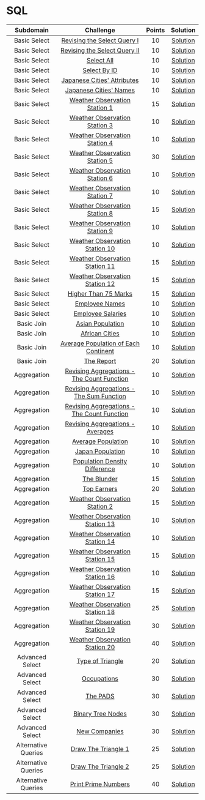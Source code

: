 # SQL

|      Subdomain      |                                                           Challenge                                                          | Points |                                                                           Solution                                                                          |
|:-------------------:|:----------------------------------------------------------------------------------------------------------------------------:|:------:|:-----------------------------------------------------------------------------------------------------------------------------------------------------------:|
|     Basic Select    | [Revising the Select Query I](https://www.hackerrank.com/challenges/revising-the-select-query)                               |   10   | [Solution](https://github.com/andy489/Database/blob/master/SQL/Basic%20Select/Revising%20the%20Select%20Query%20I/Solution.sql)              |
|     Basic Select    | [Revising the Select Query II](https://www.hackerrank.com/challenges/revising-the-select-query-2)                            |   10   | [Solution](https://github.com/andy489/Database/blob/master/SQL/Basic%20Select/Revising%20the%20Select%20Query%20II/Solution.sql)              |
|     Basic Select    | [Select All](https://www.hackerrank.com/challenges/select-all-sql)                                                           |   10   | [Solution](https://github.com/andy489/Database/blob/master/SQL/Basic%20Select/Select%20All/Solution.sql)              |
|     Basic Select    | [Select By ID](https://www.hackerrank.com/challenges/select-by-id)                                                           |   10   | [Solution](https://github.com/andy489/Database/blob/master/SQL/Basic%20Select/Select%20By%20ID/Solution.sql)              |
|     Basic Select    | [Japanese Cities' Attributes](https://www.hackerrank.com/challenges/japanese-cities-attributes)                              |   10   | [Solution](https://github.com/andy489/Database/blob/master/SQL/Basic%20Select/Japanese%20Cities'%20Attributes/Solution.sql)              |
|     Basic Select    | [Japanese Cities' Names](https://www.hackerrank.com/challenges/japanese-cities-name)                                         |   10   | [Solution](https://github.com/andy489/Database/blob/master/SQL/Basic%20Select/Japanese%20Cities'%20Names/Solution.sql)               |
|     Basic Select    | [Weather Observation Station 1](https://www.hackerrank.com/challenges/weather-observation-station-1)                         |   15   | [Solution](https://github.com/andy489/Database/blob/master/SQL/Basic%20Select/Weather%20Observation%20Station%201/Solution.sql)               |
|     Basic Select    | [Weather Observation Station 3](https://www.hackerrank.com/challenges/weather-observation-station-3)                         |   10   | [Solution](https://github.com/andy489/Database/blob/master/SQL/Basic%20Select/Weather%20Observation%20Station%203/Solution.sql)               |
|     Basic Select    | [Weather Observation Station 4](https://www.hackerrank.com/challenges/weather-observation-station-4)                         |   10   | [Solution](https://github.com/andy489/Database/blob/master/SQL/Basic%20Select/Weather%20Observation%20Station%204/Solution.sql)               |
|     Basic Select    | [Weather Observation Station 5](https://www.hackerrank.com/challenges/weather-observation-station-5)                         |   30   | [Solution](https://github.com/andy489/Database/blob/master/SQL/Basic%20Select/Weather%20Observation%20Station%205/Solution.sql)               |
|     Basic Select    | [Weather Observation Station 6](https://www.hackerrank.com/challenges/weather-observation-station-6)                         |   10   | [Solution](https://github.com/andy489/Database/blob/master/SQL/Basic%20Select/Weather%20Observation%20Station%206/Solution.sql)               |
|     Basic Select    | [Weather Observation Station 7](https://www.hackerrank.com/challenges/weather-observation-station-7)                         |   10   | [Solution](https://github.com/andy489/Database/blob/master/SQL/Basic%20Select/Weather%20Observation%20Station%207/Solution.sql)               |
|     Basic Select    | [Weather Observation Station 8](https://www.hackerrank.com/challenges/weather-observation-station-8)                         |   15   | [Solution](https://github.com/andy489/Database/blob/master/SQL/Basic%20Select/Weather%20Observation%20Station%208/Solution.sql)               |
|     Basic Select    | [Weather Observation Station 9](https://www.hackerrank.com/challenges/weather-observation-station-9)                         |   10   | [Solution](https://github.com/andy489/Database/blob/master/SQL/Basic%20Select/Weather%20Observation%20Station%209/Solution.sql)               |
|     Basic Select    | [Weather Observation Station 10](https://www.hackerrank.com/challenges/weather-observation-station-10)                       |   10   | [Solution](https://github.com/andy489/Database/blob/master/SQL/Basic%20Select/Weather%20Observation%20Station%2010/Solution.sql)              |
|     Basic Select    | [Weather Observation Station 11](https://www.hackerrank.com/challenges/weather-observation-station-11)                       |   15   | [Solution](https://github.com/andy489/Database/blob/master/SQL/Basic%20Select/Weather%20Observation%20Station%2011/Solution.sql)              |
|     Basic Select    | [Weather Observation Station 12](https://www.hackerrank.com/challenges/weather-observation-station-12)                       |   15   | [Solution](https://github.com/andy489/Database/blob/master/SQL/Basic%20Select/Weather%20Observation%20Station%2012/Solution.sql)              |
|     Basic Select    | [Higher Than 75 Marks](https://www.hackerrank.com/challenges/more-than-75-marks)                                             |   15   | [Solution](https://github.com/andy489/Database/blob/master/SQL/Basic%20Select/Higher%20Than%2075%20Marks/Solution.sql)              |
|     Basic Select    | [Employee Names](https://www.hackerrank.com/challenges/name-of-employees)                                                    |   10   | [Solution](https://github.com/andy489/Database/blob/master/SQL/Basic%20Select/Employee%20Names/Solution.sql)              |
|     Basic Select    | [Employee Salaries](https://www.hackerrank.com/challenges/salary-of-employees)                                               |   10   | [Solution](https://github.com/andy489/Database/blob/master/SQL/Basic%20Select/Employee%20Salaries/Solution.sql)              |
|      Basic Join     | [Asian Population](https://www.hackerrank.com/challenges/asian-population)                                                   |   10   | [Solution](https://github.com/andy489/Database/blob/master/SQL/Basic%20Join/Asian%20Population/Solution.sql)              |
|      Basic Join     | [African Cities](https://www.hackerrank.com/challenges/african-cities)                                                       |   10   | [Solution](https://github.com/andy489/Database/blob/master/SQL/Basic%20Join/African%20Cities/Solution.sql)              |
|      Basic Join     | [Average Population of Each Continent](https://www.hackerrank.com/challenges/average-population-of-each-continent)           |   10   | [Solution](https://github.com/andy489/Database/blob/master/SQL/Basic%20Join/Average%20Population%20of%20Each%20Continent/Solution.sql)              |
|      Basic Join     | [The Report](https://www.hackerrank.com/challenges/the-report)                                                               |   20   | [Solution](https://github.com/andy489/Database/blob/master/SQL/Basic%20Join/The%20Report/Solution.sql)              |
|     Aggregation     | [Revising Aggregations - The Count Function](https://www.hackerrank.com/challenges/revising-aggregations-the-count-function) |   10   | [Solution]()              |
|     Aggregation     | [Revising Aggregations - The Sum Function](https://www.hackerrank.com/challenges/revising-aggregations-sum)                  |   10   | [Solution](https://github.com/andy489/Database/blob/master/SQL/Aggregation/Revising%20Aggregations%20-%20The%20Sum%20Function/Solution.sql)                 |
| Aggregation | [Revising Aggregations - The Count Function](https://www.hackerrank.com/challenges/revising-aggregations-the-count-function/problem) | 10 |[Solution](https://github.com/andy489/Database/blob/master/SQL/Aggregation/Revising%20Aggregations%20-%20The%20Count%20Function/Solution.sql)
|     Aggregation     | [Revising Aggregations - Averages](https://www.hackerrank.com/challenges/revising-aggregations-the-average-function)         |   10   | [Solution](https://github.com/andy489/Database/blob/master/SQL/Aggregation/Revising%20Aggregations%20-%20Averages/Solution.sql)                 |
|     Aggregation     | [Average Population](https://www.hackerrank.com/challenges/average-population)                                               |   10   | [Solution](https://github.com/andy489/Database/blob/master/SQL/Aggregation/Average%20Population/Solution.sql)                 |
|     Aggregation     | [Japan Population](https://www.hackerrank.com/challenges/japan-population)                                                   |   10   | [Solution](https://github.com/andy489/Database/blob/master/SQL/Aggregation/Japan%20Population/Solution.sql)                 |
|     Aggregation     | [Population Density Difference](https://www.hackerrank.com/challenges/population-density-difference)                         |   10   | [Solution](https://github.com/andy489/Database/blob/master/SQL/Aggregation/Population%20Density%20Difference/Solution.sql)                 |
|     Aggregation     | [The Blunder](https://www.hackerrank.com/challenges/the-blunder)                                                             |   15   | [Solution](https://github.com/andy489/Database/blob/master/SQL/Aggregation/The%20Blunder/Solution.sql)                 |
|     Aggregation     | [Top Earners](https://www.hackerrank.com/challenges/earnings-of-employees)                                                   |   20   | [Solution](https://github.com/andy489/Database/blob/master/SQL/Aggregation/Top%20Earners/Solution.sql)                 |
|     Aggregation     | [Weather Observation Station 2](https://www.hackerrank.com/challenges/weather-observation-station-2)                         |   15   | [Solution](https://github.com/andy489/Database/blob/master/SQL/Aggregation/Weather%20Observation%20Station%202/Solution.sql)                 |
|     Aggregation     | [Weather Observation Station 13](https://www.hackerrank.com/challenges/weather-observation-station-13)                       |   10   | [Solution](https://github.com/andy489/Database/blob/master/SQL/Aggregation/Weather%20Observation%20Station%2013/Solution.sql)                 |
|     Aggregation     | [Weather Observation Station 14](https://www.hackerrank.com/challenges/weather-observation-station-14)                       |   10   | [Solution](https://github.com/andy489/Database/blob/master/SQL/Aggregation/Weather%20Observation%20Station%2014/Solution.sql)                 |
|     Aggregation     | [Weather Observation Station 15](https://www.hackerrank.com/challenges/weather-observation-station-15)                       |   15   | [Solution](https://github.com/andy489/Database/blob/master/SQL/Aggregation/Weather%20Observation%20Station%2015/Solution.sql)                 |
|     Aggregation     | [Weather Observation Station 16](https://www.hackerrank.com/challenges/weather-observation-station-16)                       |   10   | [Solution](https://github.com/andy489/Database/blob/master/SQL/Aggregation/Weather%20Observation%20Station%2016/Solution.sql)                 |
|     Aggregation     | [Weather Observation Station 17](https://www.hackerrank.com/challenges/weather-observation-station-17)                       |   15   | [Solution](https://github.com/andy489/Database/blob/master/SQL/Aggregation/Weather%20Observation%20Station%2017/Solution.sql)                 |
|     Aggregation     | [Weather Observation Station 18](https://www.hackerrank.com/challenges/weather-observation-station-18)                       |   25   | [Solution](https://github.com/andy489/Database/blob/master/SQL/Aggregation/Weather%20Observation%20Station%2018/Solution.sql)                 |
|     Aggregation     | [Weather Observation Station 19](https://www.hackerrank.com/challenges/weather-observation-station-19)                       |   30   | [Solution](https://github.com/andy489/Database/blob/master/SQL/Aggregation/Weather%20Observation%20Station%2019/Solution.sql)                 |
|Aggregation | [Weather Observation Station 20](https://www.hackerrank.com/challenges/weather-observation-station-20/problem)| 40 | [Solution](https://github.com/andy489/Database/blob/master/SQL/Aggregation/Weather%20Observation%20Station%2020/Solution.sql)|
| Advanced Select | [Type of Triangle](https://www.hackerrank.com/challenges/what-type-of-triangle/problem) | 20 | [Solution](https://github.com/andy489/Database/blob/master/SQL/Advanced%20Select/Type%20of%20Triangle/Solution.sql)
| Advanced Select | [Occupations](https://www.hackerrank.com/challenges/occupations/problem) | 30 | [Solution](https://github.com/andy489/Database/blob/master/SQL/Advanced%20Select/Occupations/Solution.sql)
|Advanced Select| [The PADS](https://www.hackerrank.com/challenges/the-pads/problem) | 30 | [Solution](https://github.com/andy489/Database/blob/master/SQL/Advanced%20Select/The%20PADS/Solution.sql)
| Advanced Select | [Binary Tree Nodes](https://www.hackerrank.com/challenges/binary-search-tree-1/problem) | 30 | [Solution](https://github.com/andy489/Database/blob/master/SQL/Advanced%20Select/Binary%20Tree%20Nodes/Solution.sql)
| Advanced Select | [New Companies](https://www.hackerrank.com/challenges/the-company/problem) | 30 | [Solution](https://github.com/andy489/Database/blob/master/SQL/Advanced%20Select/New%20Companies/Solution.sql)
| Alternative Queries | [Draw The Triangle 1](https://www.hackerrank.com/challenges/draw-the-triangle-1/problem) | 25 | [Solution](https://github.com/andy489/Database/blob/master/SQL/Alternative%20Queries/Draw%20The%20Triangle%201/Solution.sql)
| Alternative Queries | [Draw The Triangle 2](https://www.hackerrank.com/challenges/draw-the-triangle-2/problem) | 25 | [Solution](https://github.com/andy489/Database/blob/master/SQL/Alternative%20Queries/Draw%20The%20Triangle%202/Solution.sql)
|Alternative Queries| [Print Prime Numbers](https://www.hackerrank.com/challenges/print-prime-numbers/problem) | 40 | [Solution](https://github.com/andy489/Database/blob/master/SQL/Alternative%20Queries/Print%20Prime%20Numbers/Solution.sql)
